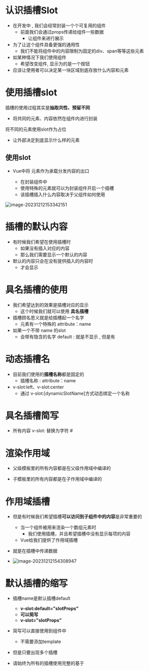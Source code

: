 # 认识插槽Slot

- 在开发中 , 我们会经常封装一个个可复用的组件
  - 前面我们会通过props传递给组件一些数据
    - 让组件来进行展示
- 为了让这个组件具备更强的通用性
  - 我们不能将组件中的内容限制为固定的div、span等等这些元素
- 如某种情况下我们使用组件
  - 希望改变组件,  显示为的是一个按钮
- 应该让使用者可以决定某一块区域到底存放什么内容和元素

# 使用插槽slot

插槽的使用过程其实是**抽取共性、预留不同**

- 将共同的元素、内容依然在组件内进行封装

将不同的元素使用slot作为占位

- 让外部决定到底显示什么样的元素

## 使用slot

- Vue中将 <slot> 元素作为承载分发内容的出口
  -  在封装组件中
    - 使用特殊的元素<slot>就可以为封装组件开启一个插槽
  - 该插槽插入什么内容取决于父组件如何使用

![image-20231212153342151](C:\Users\Administrator\AppData\Roaming\Typora\typora-user-images\image-20231212153342151.png)



# 插槽的默认内容

- 有时候我们希望在使用插槽时
  - 如果没有插入对应的内容
  - 那么我们需要显示一个默认的内容
- 默认的内容只会在没有提供插入的内容时
  - 才会显示

# 具名插槽的使用

- 我们希望达到的效果是插槽对应的显示
  - 这个时候我们就可以使用 **具名插槽**
- 插槽顾名思义就是给插槽起一个名字
  - <slot> 元素有一个特殊的 attribute：name
- 如果一个不带 name 的slot
  - 会带有隐含的名字 default  : 就是不显示 , 但是有

# 动态插槽名

- 目前我们使用的**插槽名称**都是固定的
  - 插槽名称 : attribute：name
- v-slot:left、v-slot:center
  - 通过 v-slot:[dynamicSlotName]方式动态绑定一个名称



# 具名插槽简写

- 所有内容 v-slot: 替换为字符 #



# 渲染作用域

- 父级模板里的所有内容都是在父级作用域中编译的

- 子模板里的所有内容都是在子作用域中编译的

# 作用域插槽

- 但是有时候我们希望插槽**可以访问到子组件中的内容**是非常重要的
  - 当一个组件被用来渲染一个数组元素时
    - 我们使用插槽，并且希望插槽中没有显示每项的内容
  - Vue给我们提供了作用域插槽
- 就是在插槽中传递数据

- ![image-20231212154308947](C:\Users\Administrator\AppData\Roaming\Typora\typora-user-images\image-20231212154308947.png)



# 默认插槽的缩写

- 插槽name是默认插槽default
  -  **v-slot:default="slotProps"**
  - **可以简写**
  - **v-slot="slotProps”**
- 简写可以直接使用到组件中
  - 不需要添加template

- 但是只要出现多个插槽
- 请始终为所有的插槽使用完整的基于 <template> 的语法